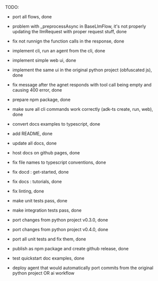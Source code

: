 TODO: 
- port all flows, done 
- problem with _preprocessAsync in BaseLlmFlow, it's not properly updating the llmRequest with proper request stuff, done 
- fix not runnign the function calls in the response, done 
- implement cli, run an agent from the cli, done 
- implement simple web ui, done 
- implement the same ui in the original python project (obfuscated js), done 
- fix message after the agnet responds with tool call being empty and causing 400 error, done 
- prepare npm package, done 
- make sure all cli commands work correctly (adk-ts create, run, web), done 
- convert docs examples to typescript, done  
- add README, done 
- update all docs, done 
- host docs on github pages, done 
- fix file names to typescript conventions, done 
- fix docd : get-started, done 
- fix docs : tutorials, done 
- fix linting, done 
- make unit tests pass, done 
- make integration tests pass, done 
- port changes from python project v0.3.0, done 
- port changes from python project v0.4.0, done 
- port all unit tests and fix them, done 
- publish as npm package and create github release, done 
- test quickstart doc examples, done  


- deploy agent that would automatically port commits from the original python project OR ai workflow  

